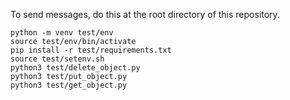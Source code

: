 
To send messages, do this at the root directory of this repository.

```
python -m venv test/env
source test/env/bin/activate
pip install -r test/requirements.txt
source test/setenv.sh
python3 test/delete_object.py
python3 test/put_object.py
python3 test/get_object.py
```
